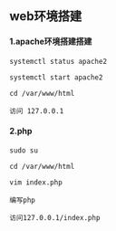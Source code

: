 ## web环境搭建

#### 1.apache环境搭建搭建 

```
systemctl status apache2 

systemctl start apache2

cd /var/www/html

访问 127.0.0.1

```



#### 2.php

```
sudo su

cd /var/www/html

vim index.php

编写php

访问127.0.0.1/index.php

```

